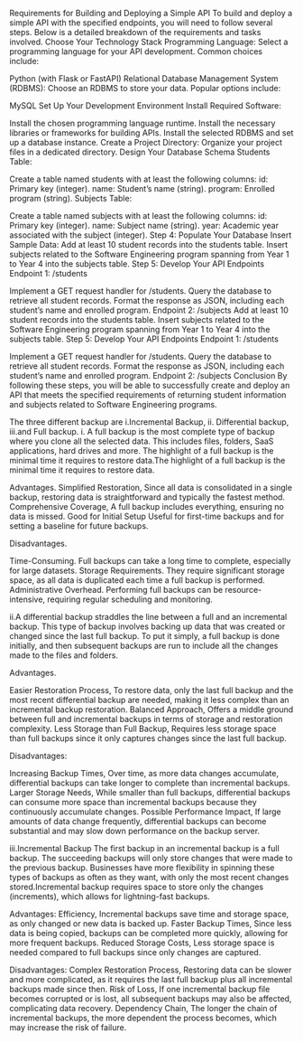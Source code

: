 Requirements for Building and Deploying a Simple API
To build and deploy a simple API with the specified endpoints, you will need to follow several steps. Below is a detailed breakdown of the requirements and tasks involved.
Choose Your Technology Stack
Programming Language: Select a programming language for your API development. Common choices include:

Python (with Flask or FastAPI)
Relational Database Management System (RDBMS): Choose an RDBMS to store your data. Popular options include:

MySQL
Set Up Your Development Environment
Install Required Software:

Install the chosen programming language runtime.
Install the necessary libraries or frameworks for building APIs.
Install the selected RDBMS and set up a database instance.
Create a Project Directory: Organize your project files in a dedicated directory.
Design Your Database Schema
Students Table:

Create a table named students with at least the following columns:
id: Primary key (integer).
name: Student’s name (string).
program: Enrolled program (string).
Subjects Table:

Create a table named subjects with at least the following columns:
id: Primary key (integer).
name: Subject name (string).
year: Academic year associated with the subject (integer).
Step 4: Populate Your Database
Insert Sample Data:
Add at least 10 student records into the students table.
Insert subjects related to the Software Engineering program spanning from Year 1 to Year 4 into the subjects table.
Step 5: Develop Your API Endpoints
Endpoint 1: /students

Implement a GET request handler for /students.
Query the database to retrieve all student records.
Format the response as JSON, including each student’s name and enrolled program.
Endpoint 2: /subjects
Add at least 10 student records into the students table.
Insert subjects related to the Software Engineering program spanning from Year 1 to Year 4 into the subjects table.
Step 5: Develop Your API Endpoints
Endpoint 1: /students

Implement a GET request handler for /students.
Query the database to retrieve all student records.
Format the response as JSON, including each student’s name and enrolled program.
Endpoint 2: /subjects
Conclusion
By following these steps, you will be able to successfully create and deploy an API that meets the specified requirements of returning student information and subjects related to Software Engineering programs.


  The three different backup are 
  i.Incremental Backup,
 ii. Differential backup, 
  iii.and Full backup.
 i. A full backup is the most complete type of backup where you clone all the selected data. This includes files, folders, SaaS applications, hard drives and more. The highlight of a full backup is the minimal time it requires to restore data.The highlight of a full backup is the minimal time it requires to restore data.
 
 Advantages.
Simplified Restoration, Since all data is consolidated in a single backup, restoring data is straightforward and typically the fastest method.
Comprehensive Coverage, A full backup includes everything, ensuring no data is missed.
Good for Initial Setup Useful for first-time backups and for setting a baseline for future backups.

Disadvantages.

Time-Consuming. Full backups can take a long time to complete, especially for large datasets.
Storage Requirements. They require significant storage space, as all data is duplicated each time a full backup is performed.
Administrative Overhead. Performing full backups can be resource-intensive, requiring regular scheduling and monitoring.

 ii.A differential backup straddles the line between a full and an incremental backup. This type of backup involves backing up data that was created or changed since the last full backup. To put it simply, a full backup is done initially, and then subsequent backups are run to include all the changes made to the files and folders.
 
 Advantages.

Easier Restoration Process, To restore data, only the last full backup and the most recent differential backup are needed, making it less complex than an incremental backup restoration.
Balanced Approach, Offers a middle ground between full and incremental backups in terms of storage and restoration complexity.
Less Storage than Full Backup, Requires less storage space than full backups since it only captures changes since the last full backup.

Disadvantages:

Increasing Backup Times, Over time, as more data changes accumulate, differential backups can take longer to complete than incremental backups.
Larger Storage Needs, While smaller than full backups, differential backups can consume more space than incremental backups because they continuously accumulate changes.
Possible Performance Impact, If large amounts of data change frequently, differential backups can become substantial and may slow down performance on the backup server.

 iii.Incremental Backup
The first backup in an incremental backup is a full backup. The succeeding backups will only store changes that were made to the previous backup. Businesses have more flexibility in spinning these types of backups as often as they want, with only the most recent changes stored.Incremental backup requires space to store only the changes (increments), which allows for lightning-fast backups.

  Advantages:
Efficiency, Incremental backups save time and storage space, as only changed or new data is backed up.
Faster Backup Times, Since less data is being copied, backups can be completed more quickly, allowing for more frequent backups.
Reduced Storage Costs, Less storage space is needed compared to full backups since only changes are captured.

Disadvantages:
Complex Restoration Process, Restoring data can be slower and more complicated, as it requires the last full backup plus all incremental backups made since then.
Risk of Loss, If one incremental backup file becomes corrupted or is lost, all subsequent backups may also be affected, complicating data recovery.
Dependency Chain, The longer the chain of incremental backups, the more dependent the process becomes, which may increase the risk of failure.
  
